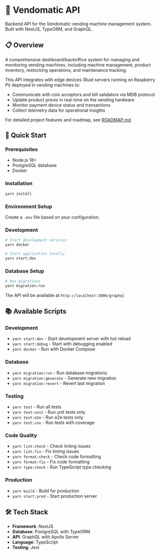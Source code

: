# 🏪 Vendomatic API

Backend API for the Vendomatic vending machine management system. Built with NestJS, TypeORM, and GraphQL.

## 📋 Overview

A comprehensive dashboard/backoffice system for managing and monitoring vending machines, including machine management, product inventory, restocking operations, and maintenance tracking.

This API integrates with edge devices (Rust servers running on Raspberry Pi) deployed in vending machines to:
- Communicate with coin acceptors and bill validators via MDB protocol
- Update product prices in real-time on the vending hardware
- Monitor payment device status and transactions
- Collect telemetry data for operational insights

For detailed project features and roadmap, see [ROADMAP.md](./docs/ROADMAP.md).

## 🚀 Quick Start

### Prerequisites
- Node.js 18+
- PostgreSQL database
- Docker

### Installation

```bash
yarn install
```

### Environment Setup
Create a `.env` file based on your configuration.

### Development

```bash
# Start development services
yarn docker

# Start application locally
yarn start:dev
```

### Database Setup

```bash
# Run migrations
yarn migration:run
```

The API will be available at `http://localhost:3000/graphql`

## 📚 Available Scripts

### Development
- `yarn start:dev` - Start development server with hot reload
- `yarn start:debug` - Start with debugging enabled
- `yarn docker` - Run with Docker Compose

### Database
- `yarn migration:run` - Run database migrations
- `yarn migration:generate` - Generate new migration
- `yarn migration:revert` - Revert last migration

### Testing
- `yarn test` - Run all tests
- `yarn test:unit` - Run unit tests only
- `yarn test:e2e` - Run e2e tests only
- `yarn test:cov` - Run tests with coverage

### Code Quality
- `yarn lint:check` - Check linting issues
- `yarn lint:fix` - Fix linting issues
- `yarn format:check` - Check code formatting
- `yarn format:fix` - Fix code formatting
- `yarn type:check` - Run TypeScript type checking

### Production
- `yarn build` - Build for production
- `yarn start:prod` - Start production server

## 🛠️ Tech Stack

- **Framework**: NestJS
- **Database**: PostgreSQL with TypeORM
- **API**: GraphQL with Apollo Server
- **Language**: TypeScript
- **Testing**: Jest
